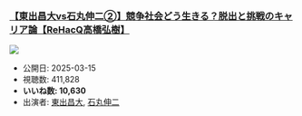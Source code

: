 ### [【東出昌大vs石丸伸二②】競争社会どう生きる？脱出と挑戦のキャリア論【ReHacQ高橋弘樹】](https://www.youtube.com/watch?v=deQmLFYExKA)
[![](https://img.youtube.com/vi/deQmLFYExKA/sddefault.jpg)](https://www.youtube.com/watch?v=deQmLFYExKA)
-   公開日: 2025-03-15
-   視聴数: 411,828
-   **いいね数: 10,630**
-   出演者: [東出昌大](/rehacq_fan/people/東出昌大 "wikilink"), [石丸伸二](/rehacq_fan/people/石丸伸二 "wikilink")
